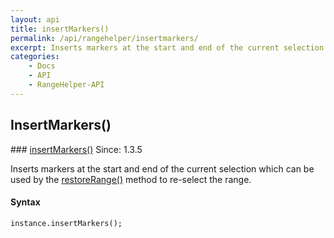 ```yaml
---
layout: api
title: insertMarkers()
permalink: /api/rangehelper/insertmarkers/
excerpt: Inserts markers at the start and end of the current selection.
categories:
    - Docs
    - API
    - RangeHelper-API
---
```

## InsertMarkers()

<article class="api method" markdown="1">
### <a id="insertMarkers" href="#insertMarkers">insertMarkers()</a> <span class="since">Since: 1.3.5</span>

Inserts markers at the start and end of the current selection which can be used by the [restoreRange()](/api/rangehelper/restorerange/) method to re-select the range.


#### Syntax

	instance.insertMarkers();
</article>